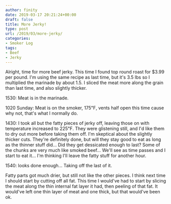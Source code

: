 ```yaml
---
author: finity
date: 2019-03-17 20:21:24+00:00
draft: false
title: More Jerky!
type: post
url: /2019/03/more-jerky/
categories:
- Smoker Log
tags:
- Beef
- Jerky
---
```





Alright, time for more beef jerky.  This time I found top round roast for $3.99 per pound.  I'm using the same recipe as last time, but it's 3.5 lbs so I multiplied the marinade by about 1.5.  I sliced the meat more along the grain than last time, and also slightly thicker.







1530: Meat is in the marinade.







1020 Sunday: Meat is on the smoker, 175℉, vents half open this time cause why not, that's what I normally do.







1430: I took all but the fatty pieces of jerky off, leaving those on with temperature increased to 225℉.  They were glistening still, and I'd like them to dry out more before taking them off.  I'm skeptical about the slightly thicker cuts.  They're definitely done, but will they stay good to eat as long as the thinner stuff did...  Did they get dessicated enough to last?  Some of the chunks are very much like smoked beef...  We'll see as time passes and I start to eat it...  I'm thinking I'll leave the fatty stuff for another hour.







1540: looks done enough...  Taking off the last of it.







Fatty parts got much drier, but still not like the other pieces.  I think next time I should start by cutting off all fat.  This time I would've had to start by slicing the meat along the thin internal fat layer it had, then peeling of that fat.  It would've left one thin layer of meat and one thick, but that would've been ok.



